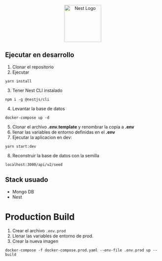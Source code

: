 <p align="center">
  <a href="http://nestjs.com/" target="blank"><img src="https://nestjs.com/img/logo-small.svg" width="120" alt="Nest Logo" /></a>
</p>

[circleci-image]: https://img.shields.io/circleci/build/github/nestjs/nest/master?token=abc123def456
[circleci-url]: https://circleci.com/gh/nestjs/nest
 

## Ejecutar en desarrollo
1. Clonar el repositorio
2. Ejecutar 
```
yarn install
```
3. Tener Nest CLI instalado
```
npm i -g @nestjs/cli
```
4. Levantar la base de datos
```
docker-compose up -d
```
5.  Clonar el archivo __.env.template__ y renombrar la copia a __.env__
6.  llenar las variables de entorno definidas en el __.env__
7.  Ejecutar la aplicacion en dev: 
```
yarn start:dev
```
8. Reconstruir la base de datos con la semilla 
```
localhost:3000/api/v2/seed
```

## Stack usuado
* Mongo DB
* Nest

# Production Build

1. Crear el archivo ```.env.prod```
2. Llenar las variables de entorno de prod.
3. Crear la nueva imagen
```
docker-compose -f docker-compose.prod.yaml --env-file .env.prod up --build
```